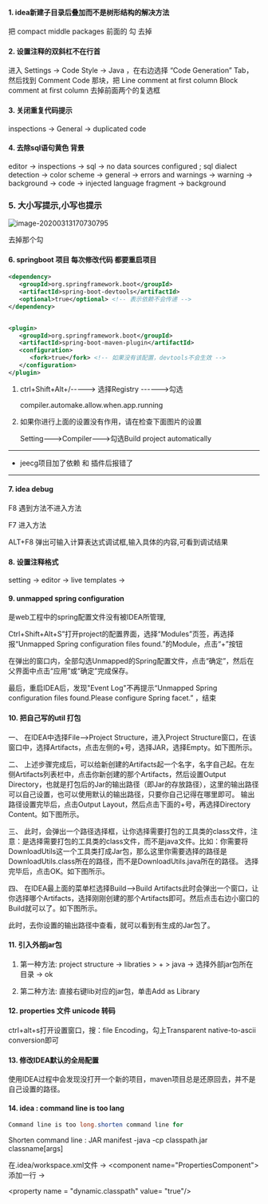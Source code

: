 #### 1. idea新建子目录后叠加而不是树形结构的解决方法

把 compact middle packages 前面的 勾 去掉

#### 2. 设置注释的双斜杠不在行首

进入 Settings -> Code Style -> Java ，在右边选择 “Code Generation” Tab，然后找到 Comment Code 那块，把
	Line comment at first column
	Block comment at first column
	去掉前面两个的复选框

#### 3. 关闭重复代码提示

inspections -> General -> duplicated code

#### 4. 去除sql语句黄色 背景

editor -> inspections -> sql -> no data sources configured ; sql dialect detection
		   -> color scheme -> general -> errors and warnings -> warning -> background
									  -> code -> injected language fragment -> background 

### 5. 大小写提示,小写也提示

![image-20200313170730795](G:\IDEA使用\idea-study\image\image-20200313170730795.png)

去掉那个勾



#### 6. springboot 项目 每次修改代码 都要重启项目 



```xml
<dependency>
   <groupId>org.springframework.boot</groupId>
   <artifactId>spring-boot-devtools</artifactId>
   <optional>true</optional> <!-- 表示依赖不会传递 -->
</dependency>


<plugin>
   <groupId>org.springframework.boot</groupId>
   <artifactId>spring-boot-maven-plugin</artifactId>
   <configuration>
      <fork>true</fork> <!-- 如果没有该配置，devtools不会生效 -->
   </configuration>
</plugin>
```

1. ctrl+Shift+Alt+/-----> 选择Registry ------>勾选

   

   compiler.automake.allow.when.app.running

2. 如果你进行上面的设置没有作用，请在检查下面图片的设置

   Setting--->Compiler--->勾选Build project automatically

---

- jeecg项目加了依赖 和 插件后报错了

---

#### 7. idea debug

F8 遇到方法不进入方法

F7 进入方法

ALT+F8 弹出可输入计算表达式调试框,输入具体的内容,可看到调试结果



#### 8. 设置注释格式

setting -> editor -> live templates -> 



#### 9. unmapped spring configuration



是web工程中的spring配置文件没有被IDEA所管理,

Ctrl+Shift+Alt+S”打开project的配置界面，选择“Modules”页签，再选择报“Unmapped Spring configuration files found.”的Module，点击“+”按钮



在弹出的窗口内，全部勾选Unmapped的Spring配置文件，点击“确定”，然后在父界面中点击“应用”或“确定”完成保存。

最后，重启IDEA后，发现"Event Log"不再提示“Unmapped Spring configuration files found.Please configure Spring facet.” ，结束



#### 10. 把自己写的util 打包

一、
在IDEA中选择File–>Project Structure，进入Project Structure窗口，在该窗口中，选择Artifacts，点击左侧的+号，选择JAR，选择Empty。如下图所示。

二、
上述步骤完成后，可以给新创建的Artifacts起一个名字，名字自己起。在左侧Artifacts列表栏中，点击你新创建的那个Artifacts，然后设置Output Directory，也就是打包后的Jar的输出路径（即Jar的存放路径），这里的输出路径可以自己设置，也可以使用默认的输出路径，只要你自己记得在哪里即可。
输出路径设置完毕后，点击Output Layout，然后点击下面的+号，再选择Directory Content。如下图所示。

三、
此时，会弹出一个路径选择框，让你选择需要打包的工具类的class文件，注意：是选择需要打包的工具类的class文件，而不是java文件。比如：你需要将DownloadUtils这一个工具类打成Jar包，那么这里你需要选择的路径是DownloadUtils.class所在的路径，而不是DownloadUtils.java所在的路径。
选择完毕后，点击OK。如下图所示。

四、
在IDEA最上面的菜单栏选择Build–>Build Artifacts此时会弹出一个窗口，让你选择哪个Artifacts，选择刚刚创建的那个Artifacts即可。然后点击右边小窗口的Build就可以了。如下图所示。

此时，去你设置的输出路径中查看，就可以看到有生成的Jar包了。





#### 11. 引入外部jar包

1. 第一种方法: project structure -> libraties > + > java -> 选择外部jar包所在目录 -> ok

2. 第二种方法: 直接右键lib对应的jar包，单击Add as Library



#### 12. properties 文件 unicode 转码

ctrl+alt+s打开设置窗口，搜：file Encoding，勾上Transparent native-to-ascii conversion即可



#### 13. 修改IDEA默认的全局配置

使用IDEA过程中会发现没打开一个新的项目，maven项目总是还原回去，并不是自己设置的路径。



#### 14. idea : command line is too lang

```java
Command line is too long.shorten command line for
```

Shorten command line : JAR manifest -java -cp classpath.jar classname[args]

在.idea/workspace.xml文件 -> \<component name="PropertiesComponent"> 添加一行 ->

\<property name = "dynamic.classpath" value= "true"/>